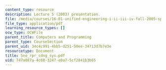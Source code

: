 ```yaml
---
content_type: resource
description: Lecture 5 (2003) presentation.
file: /media/courses/16-01-unified-engineering-i-ii-iii-iv-fall-2005-spring-2006/747a087a4c683247e0a75cf2841b3b65_5no_rpr_cdng_sys.pdf
file_type: application/pdf
learning_resource_types: []
ocw_type: OCWFile
parent_title: Computers and Programming
parent_type: CourseSection
parent_uid: 34c4c991-4bb5-d251-50ee-34713d7b7e3e
resourcetype: Document
title: 5no_rpr_cdng_sys.pdf
uid: 747a087a-4c68-3247-e0a7-5cf2841b3b65
---
```

